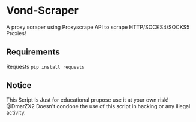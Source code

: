 # Vond-Scraper
A proxy scraper using Proxyscrape API to scrape HTTP/SOCKS4/SOCKS5 Proxies!
## Requirements
Requests
`pip install requests`
## Notice
This Script Is Just for educational prupose use it at your own risk!
@DmarZX2 Doesn't condone the use of this script in hacking or any illegal activity.
